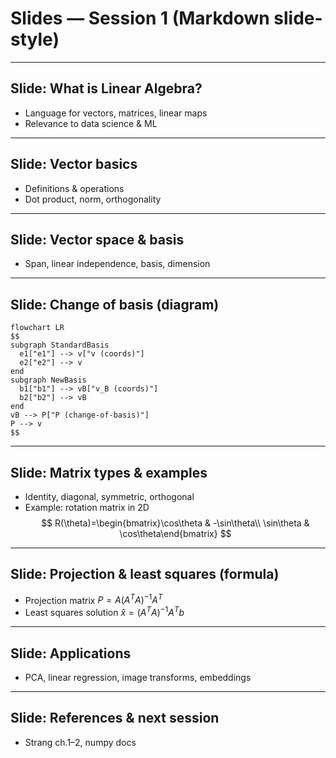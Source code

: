 
# Slides — Session 1 (Markdown slide-style)

---  
## Slide: What is Linear Algebra?
- Language for vectors, matrices, linear maps
- Relevance to data science & ML

---  
## Slide: Vector basics
- Definitions & operations
- Dot product, norm, orthogonality

---  
## Slide: Vector space & basis
- Span, linear independence, basis, dimension

---  
## Slide: Change of basis (diagram)
```mermaid
flowchart LR
$$
subgraph StandardBasis
  e1["e1"] --> v["v (coords)"]
  e2["e2"] --> v
end
subgraph NewBasis
  b1["b1"] --> vB["v_B (coords)"]
  b2["b2"] --> vB
end
vB --> P["P (change-of-basis)"]
P --> v
$$
```

---  
## Slide: Matrix types & examples
- Identity, diagonal, symmetric, orthogonal
- Example: rotation matrix in 2D
$$
R(\theta)=\begin{bmatrix}\cos\theta & -\sin\theta\\ \sin\theta & \cos\theta\end{bmatrix}
$$

---  
## Slide: Projection & least squares (formula)
- Projection matrix $P = A(A^T A)^{-1} A^T$
- Least squares solution $\hat x = (A^T A)^{-1} A^T b$

---  
## Slide: Applications
- PCA, linear regression, image transforms, embeddings

---  
## Slide: References & next session
- Strang ch.1–2, numpy docs